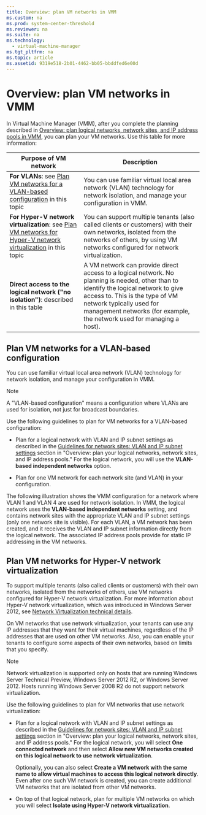 ```yaml
---
title: Overview: plan VM networks in VMM
ms.custom: na
ms.prod: system-center-threshold
ms.reviewer: na
ms.suite: na
ms.technology: 
  - virtual-machine-manager
ms.tgt_pltfrm: na
ms.topic: article
ms.assetid: 9319e518-2b01-4462-bb05-bbddfed6e00d
---
```

# Overview: plan VM networks in VMM
In Virtual Machine Manager (VMM), after you complete the planning described in [Overview: plan logical networks, network sites, and IP address pools in VMM](Overview--plan-logical-networks,-network-sites,-and-IP-address-pools-in-VMM.md), you can plan your VM networks. Use this table for more information:

|Purpose of VM network|Description|
|-------------------------|---------------|
|**For VLANs**: see [Plan VM networks for a VLAN-based configuration](Overview--plan-VM-networks-in-VMM.md#BKMK_VLAN) in this topic|You can use familiar virtual local area network (VLAN) technology for network isolation, and manage your configuration in VMM.|
|**For Hyper-V network virtualization**: see [Plan VM networks for Hyper-V network virtualization](Overview--plan-VM-networks-in-VMM.md#BKMK_hnv) in this topic|You can support multiple tenants (also called clients or customers) with their own networks, isolated from the networks of others, by using VM networks configured for network virtualization.|
|**Direct access to the logical network ("no isolation")**: described in this table|A VM network can provide direct access to a logical network. No planning is needed, other than to identify the logical network to give access to. This is the type of VM network typically used for management networks (for example, the network used for managing a host).|

## <a name="BKMK_VLAN"></a>Plan VM networks for a VLAN-based configuration
You can use familiar virtual local area network (VLAN) technology for network isolation, and manage your configuration in VMM.

> [!NOTE]
> A "VLAN-based configuration" means a configuration where VLANs are used for isolation, not just for broadcast boundaries.

Use the following guidelines to plan for VM networks for a VLAN-based configuration:

-   Plan for a logical network with VLAN and IP subnet settings as described in the [Guidelines for network sites: VLAN and IP subnet settings](Overview--plan-logical-networks,-network-sites,-and-IP-address-pools-in-VMM.md#BKMK_vlans_ip) section in "Overview: plan your logical networks, network sites, and IP address pools." For the logical network, you will use the **VLAN-based independent networks** option.

-   Plan for one VM network for each network site (and VLAN) in your configuration.

The following illustration shows the VMM configuration for a network where VLAN 1 and VLAN 4 are used for network isolation. In VMM, the logical network uses the **VLAN-based independent networks** setting, and contains network sites with the appropriate VLAN and IP subnet settings (only one network site is visible). For each VLAN, a VM network has been created, and it receives the VLAN and IP subnet information directly from the logical network. The associated IP address pools provide for static IP addressing in the VM networks.


## <a name="BKMK_hnv"></a>Plan VM networks for Hyper-V network virtualization
To support multiple tenants (also called clients or customers) with their own networks, isolated from the networks of others, use VM networks configured for Hyper-V network virtualization. For more information about Hyper-V network virtualization, which was introduced in Windows Server 2012, see [Network Virtualization technical details](http://technet.microsoft.com/library/jj134174.aspx).

On VM networks that use network virtualization, your tenants can use any IP addresses that they want for their virtual machines, regardless of the IP addresses that are used on other VM networks. Also, you can enable your tenants to configure some aspects of their own networks, based on limits that you specify.

> [!NOTE]
> Network virtualization is supported only on hosts that are running Windows Server Technical Preview, Windows Server 2012 R2, or Windows Server 2012. Hosts running Windows Server 2008 R2 do not support network virtualization.

Use the following guidelines to plan for VM networks that use network virtualization:

-   Plan for a logical network with VLAN and IP subnet settings as described in the [Guidelines for network sites: VLAN and IP subnet settings](Overview--plan-logical-networks,-network-sites,-and-IP-address-pools-in-VMM.md#BKMK_vlans_ip) section in "Overview: plan your logical networks, network sites, and IP address pools." For the logical network, you will select **One connected network** and then select **Allow new VM networks created on this logical network to use network virtualization**.

    Optionally, you can also select **Create a VM network with the same name to allow virtual machines to access this logical network directly**. Even after one such VM network is created, you can create additional VM networks that are isolated from other VM networks.

-   On top of that logical network, plan for multiple VM networks on which you will select **Isolate using Hyper-V network virtualization**.





